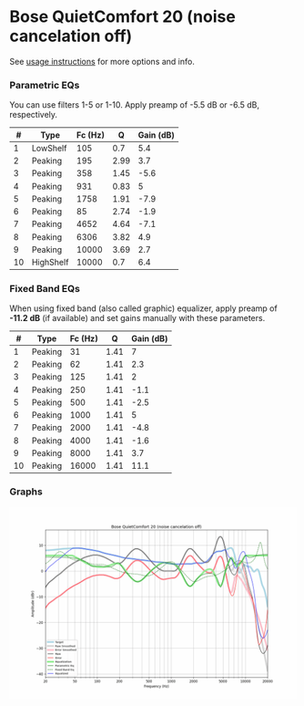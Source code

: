 # Bose QuietComfort 20 (noise cancelation off)
See [usage instructions](https://github.com/jaakkopasanen/AutoEq#usage) for more options and info.

### Parametric EQs
You can use filters 1-5 or 1-10. Apply preamp of -5.5 dB or -6.5 dB, respectively.

|   # | Type      |   Fc (Hz) |    Q |   Gain (dB) |
|-----|-----------|-----------|------|-------------|
|   1 | LowShelf  |       105 | 0.7  |         5.4 |
|   2 | Peaking   |       195 | 2.99 |         3.7 |
|   3 | Peaking   |       358 | 1.45 |        -5.6 |
|   4 | Peaking   |       931 | 0.83 |         5   |
|   5 | Peaking   |      1758 | 1.91 |        -7.9 |
|   6 | Peaking   |        85 | 2.74 |        -1.9 |
|   7 | Peaking   |      4652 | 4.64 |        -7.1 |
|   8 | Peaking   |      6306 | 3.82 |         4.9 |
|   9 | Peaking   |     10000 | 3.69 |         2.7 |
|  10 | HighShelf |     10000 | 0.7  |         6.4 |

### Fixed Band EQs
When using fixed band (also called graphic) equalizer, apply preamp of **-11.2 dB** (if available) and set gains manually with these parameters.

|   # | Type    |   Fc (Hz) |    Q |   Gain (dB) |
|-----|---------|-----------|------|-------------|
|   1 | Peaking |        31 | 1.41 |         7   |
|   2 | Peaking |        62 | 1.41 |         2.3 |
|   3 | Peaking |       125 | 1.41 |         2   |
|   4 | Peaking |       250 | 1.41 |        -1.1 |
|   5 | Peaking |       500 | 1.41 |        -2.5 |
|   6 | Peaking |      1000 | 1.41 |         5   |
|   7 | Peaking |      2000 | 1.41 |        -4.8 |
|   8 | Peaking |      4000 | 1.41 |        -1.6 |
|   9 | Peaking |      8000 | 1.41 |         3.7 |
|  10 | Peaking |     16000 | 1.41 |        11.1 |

### Graphs
![](./Bose%20QuietComfort%2020%20(noise%20cancelation%20off).png)
